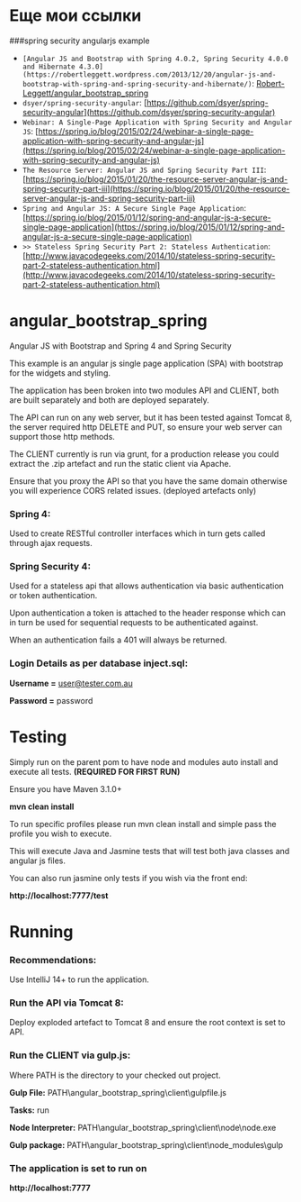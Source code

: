 Еще мои ссылки
==========

###spring security angularjs example

* `[Angular JS and Bootstrap with Spring 4.0.2, Spring Security 4.0.0 and Hibernate 4.3.0](https://robertleggett.wordpress.com/2013/12/20/angular-js-and-bootstrap-with-spring-and-spring-security-and-hibernate/)`: [Robert-Leggett/angular_bootstrap_spring](https://github.com/Robert-Leggett/angular_bootstrap_spring)
* `dsyer/spring-security-angular`: [https://github.com/dsyer/spring-security-angular](https://github.com/dsyer/spring-security-angular)
* `Webinar: A Single-Page Application with Spring Security and Angular JS`: [https://spring.io/blog/2015/02/24/webinar-a-single-page-application-with-spring-security-and-angular-js](https://spring.io/blog/2015/02/24/webinar-a-single-page-application-with-spring-security-and-angular-js)
* `The Resource Server: Angular JS and Spring Security Part III`: [https://spring.io/blog/2015/01/20/the-resource-server-angular-js-and-spring-security-part-iii](https://spring.io/blog/2015/01/20/the-resource-server-angular-js-and-spring-security-part-iii)
* `Spring and Angular JS: A Secure Single Page Application`: [https://spring.io/blog/2015/01/12/spring-and-angular-js-a-secure-single-page-application](https://spring.io/blog/2015/01/12/spring-and-angular-js-a-secure-single-page-application)
* `>> Stateless Spring Security Part 2: Stateless Authentication`: [http://www.javacodegeeks.com/2014/10/stateless-spring-security-part-2-stateless-authentication.html](http://www.javacodegeeks.com/2014/10/stateless-spring-security-part-2-stateless-authentication.html)





angular_bootstrap_spring
========================

Angular JS with Bootstrap and Spring 4 and Spring Security

This example is an angular js single page application (SPA) with bootstrap for the widgets and styling.

The application has been broken into two modules API and CLIENT, both are built separately and both are deployed separately.

The API can run on any web server, but it has been tested against Tomcat 8, the server required http DELETE and PUT, so ensure your web server can support those http methods.

The CLIENT currently is run via grunt, for a production release you could extract the .zip artefact and run the static client via Apache.

Ensure that you proxy the API so that you have the same domain otherwise you will experience CORS related issues. (deployed artefacts only)

### Spring 4:
Used to create RESTful controller interfaces which in turn gets called through ajax requests.
	
### Spring Security 4:
Used for a stateless api that allows authentication via basic authentication or token authentication.

Upon authentication a token is attached to the header response which can in turn be used for sequential requests to be authenticated against.

When an authentication fails a 401 will always be returned.

### Login Details as per database inject.sql:
**Username =** user@tester.com.au

**Password =** password

Testing
====================
Simply run on the parent pom to have node and modules auto install and execute all tests. **(REQUIRED FOR FIRST RUN)**

Ensure you have Maven 3.1.0+

**mvn clean install**

To run specific profiles please run mvn clean install and simple pass the profile you wish to execute.

This will execute Java and Jasmine tests that will test both java classes and angular js files.

You can also run jasmine only tests if you wish via the front end:

**http://localhost:7777/test**

Running
====================

### Recommendations:

Use IntelliJ 14+ to run the application.

### Run the API via Tomcat 8:

Deploy exploded artefact to Tomcat 8 and ensure the root context is set to API.

### Run the CLIENT via gulp.js:

Where PATH is the directory to your checked out project.

**Gulp File:** PATH\angular_bootstrap_spring\client\gulpfile.js

**Tasks:** run

**Node Interpreter:** PATH\angular_bootstrap_spring\client\node\node.exe

**Gulp package:** PATH\angular_bootstrap_spring\client\node_modules\gulp

### The application is set to run on

**http://localhost:7777**
